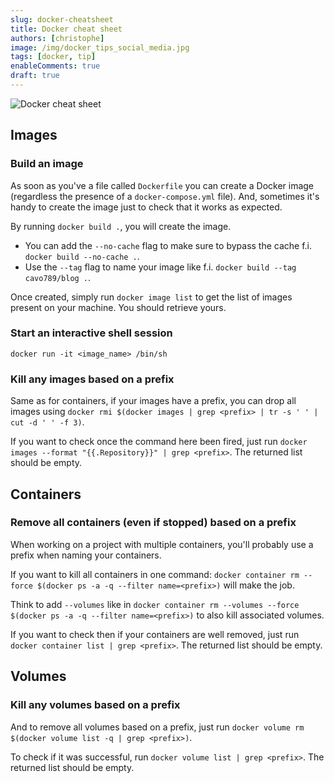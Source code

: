 ```yaml
---
slug: docker-cheatsheet
title: Docker cheat sheet
authors: [christophe]
image: /img/docker_tips_social_media.jpg
tags: [docker, tip]
enableComments: true
draft: true
---
```

![Docker cheat sheet](/img/docker_tips_banner.jpg)

<!-- truncate -->

## Images

### Build an image

As soon as you've a file called `Dockerfile` you can create a Docker image (regardless the presence of a `docker-compose.yml` file). And, sometimes it's handy to create the image just to check that it works as expected.

By running `docker build .`, you will create the image. 

* You can add the `--no-cache` flag to make sure to bypass the cache f.i. `docker build --no-cache .`.
* Use the `--tag` flag to name your image like f.i. `docker build --tag cavo789/blog .`.

Once created, simply run `docker image list` to get the list of images present on your machine. You should retrieve yours.

### Start an interactive shell session

`docker run -it <image_name> /bin/sh`

### Kill any images based on a prefix 

Same as for containers, if your images have a prefix, you can drop all images using `docker rmi $(docker images | grep <prefix> | tr -s ' ' | cut -d ' ' -f 3)`.

If you want to check once the command here been fired, just run `docker images --format "{{.Repository}}" | grep <prefix>`. The returned list should be empty.

## Containers

### Remove all containers (even if stopped) based on a prefix

When working on a project with multiple containers, you'll probably use a prefix when naming your containers.

If you want to kill all containers in one command: `docker container rm --force $(docker ps -a -q --filter name=<prefix>)` will make the job.

Think to add `--volumes` like in `docker container rm --volumes --force $(docker ps -a -q --filter name=<prefix>)` to also kill associated volumes.

If you want to check then if your containers are well removed, just run `docker container list | grep <prefix>`. The returned list should be empty.

## Volumes

### Kill any volumes based on a prefix

And to remove all volumes based on a prefix, just run `docker volume rm $(docker volume list -q | grep <prefix>)`.

To check if it was successful, run `docker volume list | grep <prefix>`. The returned list should be empty.
